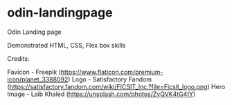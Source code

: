 # odin-landingpage

Odin Landing page

Demonstrated HTML, CSS, Flex box skills


Credits:

Favicon - Freepik (https://www.flaticon.com/premium-icon/planet_3388092)
Logo - Satisfactory Fandom (https://satisfactory.fandom.com/wiki/FICSIT_Inc.?file=Ficsit_logo.png)
Hero Image - Laib Khaled (https://unsplash.com/photos/ZyQVK4tG4tY)